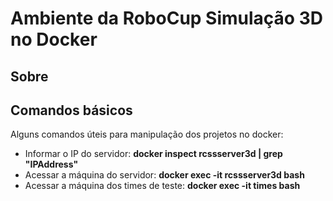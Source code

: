 # Ambiente da RoboCup Simulação 3D no Docker

## Sobre



## Comandos básicos

Alguns comandos úteis para manipulação dos projetos no docker:

- Informar o IP do servidor: **docker inspect rcssserver3d | grep "IPAddress"**
- Acessar a máquina do servidor: **docker exec -it rcssserver3d bash**
- Acessar a máquina dos times de teste: **docker exec -it times bash**